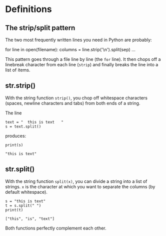 
# Definitions

## The strip/split pattern

The two most frequently written lines you need in Python are probably:

for line in open(filename):
    columns = line.strip('\n').split(sep)
    ...

This pattern goes through a file line by line (the `for` line). It then chops off a linebreak character from each line (`strip`) and finally breaks the line into a list of items.

## str.strip()

With the string function `strip()`, you chop off whitespace characters (spaces, newline characters and tabs) from both ends of a string.

The line

    text = "  this is text   "
    s = text.split()

produces:

    print(s)
    
    "this is text"

## str.split()

With the string function `split(x)`, you can divide a string into a list of strings. `x` is the character at which you want to separate the columns (by default whitespace).

    s = "this is text"
    t = s.split(" ")
    print(t)

    ["this", "is", "text"]
    
Both functions perfectly complement each other.

